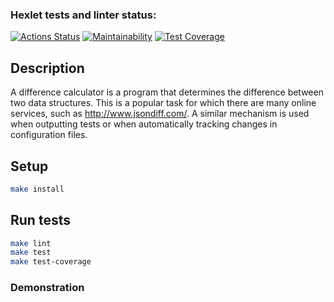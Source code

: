 ### Hexlet tests and linter status:
[![Actions Status](https://github.com/DaniilKrv/frontend-project-46/workflows/hexlet-check/badge.svg)](https://github.com/DaniilKrv/frontend-project-46/actions)
[![Maintainability](https://api.codeclimate.com/v1/badges/0e8b1e477c7cac044ec2/maintainability)](https://codeclimate.com/github/DaniilKrv/frontend-project-2/maintainability)
[![Test Coverage](https://api.codeclimate.com/v1/badges/0e8b1e477c7cac044ec2/test_coverage)](https://codeclimate.com/github/DaniilKrv/frontend-project-2/test_coverage)

## Description

A difference calculator is a program that determines the difference between two data structures. This is a popular task for which there are many online services, such as http://www.jsondiff.com/. A similar mechanism is used when outputting tests or when automatically tracking changes in configuration files.


## Setup

```bash
make install
```

## Run tests

```bash
make lint
make test
make test-coverage
```

### Demonstration
